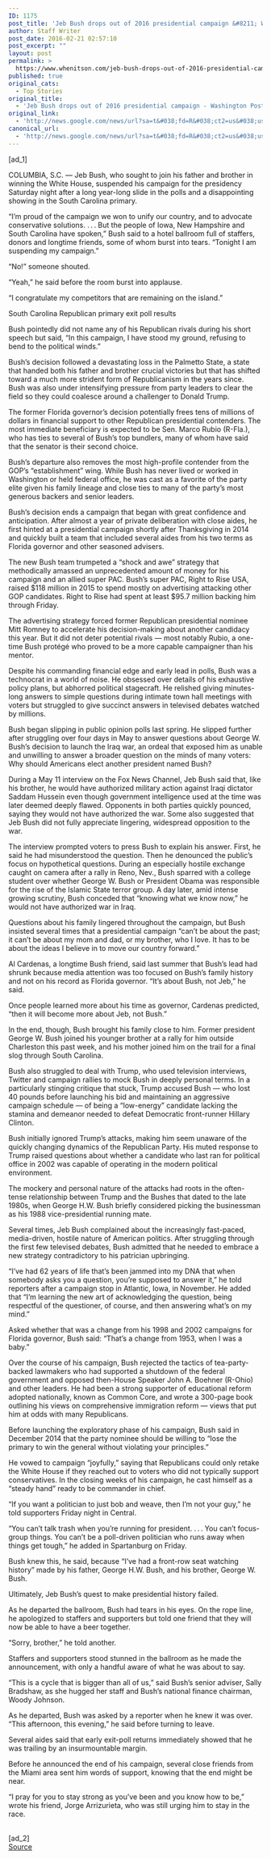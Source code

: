 ```yaml
---
ID: 1175
post_title: 'Jeb Bush drops out of 2016 presidential campaign &#8211; Washington Post'
author: Staff Writer
post_date: 2016-02-21 02:57:10
post_excerpt: ""
layout: post
permalink: >
  https://www.whenitson.com/jeb-bush-drops-out-of-2016-presidential-campaign-washington-post/
published: true
original_cats:
  - Top Stories
original_title:
  - 'Jeb Bush drops out of 2016 presidential campaign - Washington Post'
original_link:
  - 'http://news.google.com/news/url?sa=t&#038;fd=R&#038;ct2=us&#038;usg=AFQjCNGvnMwVXNyn-gUBpWhyA0OuL7yLSw&#038;clid=c3a7d30bb8a4878e06b80cf16b898331&#038;cid=52779049476106&#038;ei=hSfJVtDVPNDRhAHV-aXgBg&#038;url=https://www.washingtonpost.com/politics/jeb-bush-suspends-2016-campaign/2016/02/20/d3a7315a-d721-11e5-be55-2cc3c1e4b76b_story.html'
canonical_url:
  - 'http://news.google.com/news/url?sa=t&#038;fd=R&#038;ct2=us&#038;usg=AFQjCNGvnMwVXNyn-gUBpWhyA0OuL7yLSw&#038;clid=c3a7d30bb8a4878e06b80cf16b898331&#038;cid=52779049476106&#038;ei=hSfJVtDVPNDRhAHV-aXgBg&#038;url=https://www.washingtonpost.com/politics/jeb-bush-suspends-2016-campaign/2016/02/20/d3a7315a-d721-11e5-be55-2cc3c1e4b76b_story.html'
---
```

 [ad_1]
<br><div id=""><p> <span class="dateline">COLUMBIA, S.C. —</span> Jeb Bush, who sought to join his father and brother in winning the White House, suspended his campaign for the presidency Saturday night after a long year-long slide in the polls and a disappointing showing in the South Carolina primary.</p> <p>“I’m proud of the campaign we won to unify our country, and to advocate conservative solutions. . . . But the people of Iowa, New Hampshire and South Carolina have spoken,” Bush said to a hotel ballroom full of staffers, donors and longtime friends, some of whom burst into tears. “Tonight I am suspending my campaign.”</p> <p>“No!” someone shouted.</p> <p>“Yeah,” he said before the room burst into applause.</p> <p>“I congratulate my competitors that are remaining on the island.”</p><div class="inline-content inline-graphic-linked">  <span class="pb-caption">South Carolina Republican primary exit poll results</span> </div> <p>Bush pointedly did not name any of his Republican rivals during his short speech but said, “In this campaign, I have stood my ground, refusing to bend to the political winds.”</p> <p>Bush’s decision followed a devastating loss in the Palmetto State, a state that handed both his father and brother crucial victories but that has shifted toward a much more strident form of Republicanism in the years since. Bush was also under intensifying pressure from party leaders to clear the field so they could coalesce around a challenger to Donald Trump.</p> <p>The former Florida governor’s decision potentially frees tens of millions of dollars in financial support to other Republican presidential contenders. The most immediate beneficiary is expected to be Sen. Marco Rubio (R-Fla.), who has ties to several of Bush’s top bundlers, many of whom have said that the senator is their second choice.</p> <p>Bush’s departure also removes the most high-profile contender from the GOP’s “establishment” wing. While Bush has never lived or worked in Washington or held federal office, he was cast as a favorite of the party elite given his family lineage and close ties to many of the party’s most generous backers and senior leaders.</p> <p>Bush’s decision ends a campaign that began with great confidence and anticipation. After almost a year of private deliberation with close aides, he first hinted at a presidential campaign shortly after Thanksgiving in 2014 and quickly built a team that included several aides from his two terms as Florida governor and other seasoned advisers.</p> <p>The new Bush team trumpeted a “shock and awe” strategy that methodically amassed an unprecedented amount of money for his campaign and an allied super PAC. Bush’s super PAC, Right to Rise USA, raised $118 million in 2015 to spend mostly on advertising attacking other GOP candidates. Right to Rise had spent at least $95.7 million backing him through Friday.</p> <p>The advertising strategy forced former Republican presidential nominee Mitt Romney to accelerate his decision-making about another candidacy this year. But it did not deter potential rivals — most notably Rubio, a one-time Bush protégé who proved to be a more capable campaigner than his mentor.</p> <p>Despite his commanding financial edge and early lead in polls, Bush was a technocrat in a world of noise. He obsessed over details of his exhaustive policy plans, but abhorred political stagecraft. He relished giving minutes-long answers to simple questions during intimate town hall meetings with voters but struggled to give succinct answers in televised debates watched by millions.</p> <p>Bush began slipping in public opinion polls last spring. He slipped further after struggling over four days in May to answer questions about George W. Bush’s decision to launch the Iraq war, an ordeal that exposed him as unable and unwilling to answer a broader question on the minds of many voters: Why should Americans elect another president named Bush?</p> <p>During a May 11 interview on the Fox News Channel, Jeb Bush said that, like his brother, he would have authorized military action against Iraqi dictator Saddam Hussein even though government intelligence used at the time was later deemed deeply flawed. Opponents in both parties quickly pounced, saying they would not have authorized the war. Some also suggested that Jeb Bush did not fully appreciate lingering, widespread opposition to the war.</p> <p>The interview prompted voters to press Bush to explain his answer. First, he said he had misunderstood the question. Then he denounced the public’s focus on hypothetical questions. During an especially hostile exchange caught on camera after a rally in Reno, Nev., Bush sparred with a college student over whether George W. Bush or President Obama was responsible for the rise of the Islamic State terror group. A day later, amid intense growing scrutiny, Bush conceded that “knowing what we know now,” he would not have authorized war in Iraq.</p> <p>Questions about his family lingered throughout the campaign, but Bush insisted several times that a presidential campaign “can’t be about the past; it can’t be about my mom and dad, or my brother, who I love. It has to be about the ideas I believe in to move our country forward.”</p> <p>Al Cardenas, a longtime Bush friend, said last summer that Bush’s lead had shrunk because media attention was too focused on Bush’s family history and not on his record as Florida governor. “It’s about Bush, not Jeb,” he said.</p> <p>Once people learned more about his time as governor, Cardenas predicted, “then it will become more about Jeb, not Bush.”</p> <p>In the end, though, Bush brought his family close to him. Former president George W. Bush joined his younger brother at a rally for him outside Charleston this past week, and his mother joined him on the trail for a final slog through South Carolina.</p> <p>Bush also struggled to deal with Trump, who used television interviews, Twitter and campaign rallies to mock Bush in deeply personal terms. In a particularly stinging critique that stuck, Trump accused Bush — who lost 40 pounds before launching his bid and maintaining an aggressive campaign schedule — of being a “low-energy” candidate lacking the stamina and demeanor needed to defeat Democratic front-runner Hillary Clinton.</p> <p>Bush initially ignored Trump’s attacks, making him seem unaware of the quickly changing dynamics of the Republican Party. His muted response to Trump raised questions about whether a candidate who last ran for political office in 2002 was capable of operating in the modern political environment.</p> <p>The mockery and personal nature of the attacks had roots in the often-tense relationship between Trump and the Bushes that dated to the late 1980s, when George H.W. Bush briefly considered picking the businessman as his 1988 vice-presidential running mate.</p> <p>Several times, Jeb Bush complained about the increasingly fast-paced, media-driven, hostile nature of American politics. After struggling through the first few televised debates, Bush admitted that he needed to embrace a new strategy contradictory to his patrician upbringing.</p> <p>“I’ve had 62 years of life that’s been jammed into my DNA that when somebody asks you a question, you’re supposed to answer it,” he told reporters after a campaign stop in Atlantic, Iowa, in November. He added that “I’m learning the new art of acknowledging the question, being respectful of the questioner, of course, and then answering what’s on my mind.”</p> <p>Asked whether that was a change from his 1998 and 2002 campaigns for Florida governor, Bush said: “That’s a change from 1953, when I was a baby.”</p> <p>Over the course of his campaign, Bush rejected the tactics of tea-party-backed lawmakers who had supported a shutdown of the federal government and opposed then-House Speaker John A. Boehner (R-Ohio) and other leaders. He had been a strong supporter of educational reform adopted nationally, known as Common Core, and wrote a 300-page book outlining his views on comprehensive immigration reform — views that put him at odds with many Republicans.</p> <p>Before launching the exploratory phase of his campaign, Bush said in December 2014 that the party nominee should be willing to “lose the primary to win the general without violating your principles.”</p> <p>He vowed to campaign “joyfully,” saying that Republicans could only retake the White House if they reached out to voters who did not typically support conservatives. In the closing weeks of his campaign, he cast himself as a “steady hand” ready to be commander in chief.</p> <p>“If you want a politician to just bob and weave, then I’m not your guy,” he told supporters Friday night in Central.</p> <p>“You can’t talk trash when you’re running for president. . . . You can’t focus-group things. You can’t be a poll-driven politician who runs away when things get tough,” he added in Spartanburg on Friday.</p> <p channel="!Daily">Bush knew this, he said, because “I’ve had a front-row seat watching history” made by his father, George H.W. Bush, and his brother, George W. Bush.</p> <p channel="!Daily">Ultimately, Jeb Bush’s quest to make presidential history failed.</p> <p channel="!Daily">As he departed the ballroom, Bush had tears in his eyes. On the rope line, he apologized to staffers and supporters but told one friend that they will now be able to have a beer together.</p> <p channel="!Daily">“Sorry, brother,” he told another.</p> <p channel="!Daily">Staffers and supporters stood stunned in the ballroom as he made the announcement, with only a handful aware of what he was about to say.</p> <p channel="!Daily">“This is a cycle that is bigger than all of us,” said Bush’s senior adviser, Sally Bradshaw, as she hugged her staff and Bush’s national finance chairman, Woody Johnson.</p> <p channel="!Daily">As he departed, Bush was asked by a reporter when he knew it was over. “This afternoon, this evening,” he said before turning to leave.</p> <p channel="!Daily">Several aides said that early exit-poll returns immediately showed that he was trailing by an insurmountable margin.</p> <p channel="!Daily">Before he announced the end of his campaign, several close friends from the Miami area sent him words of support, knowing that the end might be near.</p> <p channel="!Daily">“I pray for you to stay strong as you’ve been and you know how to be,” wrote his friend, Jorge Arrizurieta, who was still urging him to stay in the race.</p> </div>
<br>[ad_2]
<br><a href="http://news.google.com/news/url?sa=t&#038;fd=R&#038;ct2=us&#038;usg=AFQjCNGvnMwVXNyn-gUBpWhyA0OuL7yLSw&#038;clid=c3a7d30bb8a4878e06b80cf16b898331&#038;cid=52779049476106&#038;ei=hSfJVtDVPNDRhAHV-aXgBg&#038;url=https://www.washingtonpost.com/politics/jeb-bush-suspends-2016-campaign/2016/02/20/d3a7315a-d721-11e5-be55-2cc3c1e4b76b_story.html">Source </a>